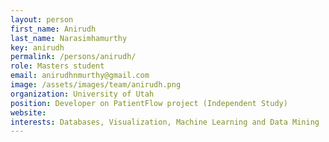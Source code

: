 ```yaml
---
layout: person
first_name: Anirudh
last_name: Narasimhamurthy
key: anirudh
permalink: /persons/anirudh/
role: Masters student
email: anirudhnmurthy@gmail.com
image: /assets/images/team/anirudh.png
organization: University of Utah
position: Developer on PatientFlow project (Independent Study) 
website: 
interests: Databases, Visualization, Machine Learning and Data Mining
---
```

